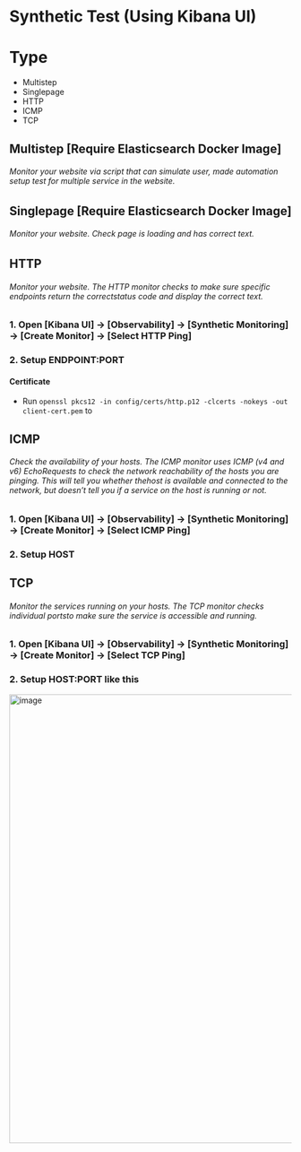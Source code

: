 # Synthetic Test (Using Kibana UI)
# Type
- Multistep
- Singlepage
- HTTP
- ICMP
- TCP

## Multistep [Require Elasticsearch Docker Image]
###### Monitor your website via script that can simulate user, made automation setup test for multiple service in the website. 

## Singlepage [Require Elasticsearch Docker Image]
###### Monitor your website. Check page is loading and has correct text.

## HTTP
###### Monitor your website. The HTTP monitor checks to make sure specific endpoints return the correctstatus code and display the correct text.

### 1. Open [Kibana UI] -> [Observability] -> [Synthetic Monitoring] -> [Create Monitor] -> [Select HTTP Ping]

### 2. Setup ENDPOINT:PORT

#### Certificate
- Run `openssl pkcs12 -in config/certs/http.p12 -clcerts -nokeys -out client-cert.pem` to 

## ICMP
###### Check the availability of your hosts. The ICMP monitor uses ICMP (v4 and v6) EchoRequests to check the network reachability of the hosts you are pinging. This will tell you whether thehost is available and connected to the network, but doesn’t tell you if a service on the host is running or not.

### 1. Open [Kibana UI] -> [Observability] -> [Synthetic Monitoring] -> [Create Monitor] -> [Select ICMP Ping]

### 2. Setup HOST

## TCP
###### Monitor the services running on your hosts. The TCP monitor checks individual portsto make sure the service is accessible and running.

### 1. Open [Kibana UI] -> [Observability] -> [Synthetic Monitoring] -> [Create Monitor] -> [Select TCP Ping]

### 2. Setup HOST:PORT like this

<img width="1629" height="801" alt="image" src="https://github.com/user-attachments/assets/e7363e03-72f4-41c4-83f3-e9cc316a99bb" />

